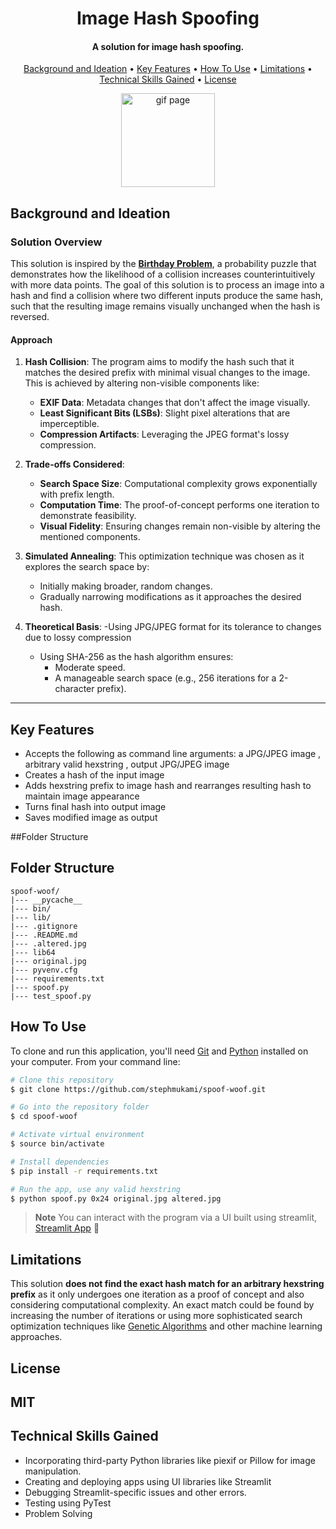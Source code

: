 
<h1 align="center">
  Image Hash Spoofing
  <br>
</h1>

<h4 align="center">A solution for image hash spoofing.</h4>
<p align="center">
  <a href="#background-ideation">Background and Ideation</a> •
  <a href="#key-features">Key Features</a> •
  <a href="#how-to-use">How To Use</a> •
  <a href="#limitations">Limitations</a> •
  <a href="#tech-skills">Technical Skills Gained</a> •
  <a href="#license">License</a>
</p>
<div align="center">
  
  <img src="https://media.giphy.com/media/mGLOwWFI72JQvxsYaS/giphy.gif?cid=ecf05e47hiuuxng4pbn3yyelv8kho5x7avvq6ytx3bq38yj1&ep=v1_gifs_search&rid=giphy.gif&ct=g" alt="gif page" width="150" height="150">
  
</div>

## Background and Ideation
### **Solution Overview**

This solution is inspired by the [**Birthday Problem**](https://en.wikipedia.org/wiki/Birthday_problem), a probability puzzle that demonstrates how the likelihood of a collision increases counterintuitively with more data points. The goal of this solution is to process an image into a hash and find a collision where two different inputs produce the same hash, such that the resulting image remains visually unchanged when the hash is reversed.

#### **Approach**
1. **Hash Collision**: The program aims to modify the hash such that it matches the desired prefix with minimal visual changes to the image. This is achieved by altering non-visible components like:
   - **EXIF Data**: Metadata changes that don't affect the image visually.
   - **Least Significant Bits (LSBs)**: Slight pixel alterations that are imperceptible.
   - **Compression Artifacts**: Leveraging the JPEG format's lossy compression.

2. **Trade-offs Considered**:
   - **Search Space Size**: Computational complexity grows exponentially with prefix length.
   - **Computation Time**: The proof-of-concept performs one iteration to demonstrate feasibility.
   - **Visual Fidelity**: Ensuring changes remain non-visible by altering the mentioned components.

3. **Simulated Annealing**: This optimization technique was chosen as it explores the search space by:
   - Initially making broader, random changes.
   - Gradually narrowing modifications as it approaches the desired hash.

4. **Theoretical Basis**:
   -Using JPG/JPEG format for its tolerance to changes due to lossy compression
   - Using SHA-256 as the hash algorithm ensures:
     - Moderate speed.
     - A manageable search space (e.g., 256 iterations for a 2-character prefix).
     
---


## Key Features

- Accepts the following as command line arguments: a JPG/JPEG image , arbitrary valid hexstring , output JPG/JPEG image
- Creates a hash of the input image
- Adds hexstring prefix to image hash and rearranges resulting hash to maintain image appearance
- Turns final hash into output image
- Saves modified image as output

##Folder Structure
## Folder Structure

```plaintext
spoof-woof/
|--- __pycache__
|--- bin/
|--- lib/
|--- .gitignore
|--- .README.md
|--- .altered.jpg
|--- lib64
|--- original.jpg
|--- pyvenv.cfg
|--- requirements.txt
|--- spoof.py
|--- test_spoof.py
```

## How To Use

To clone and run this application, you'll need [Git](https://git-scm.com) and [Python](https://www.python.org/downloads/)  installed on your computer. From your command line:

```bash
# Clone this repository
$ git clone https://github.com/stephmukami/spoof-woof.git

# Go into the repository folder
$ cd spoof-woof

# Activate virtual environment
$ source bin/activate

# Install dependencies
$ pip install -r requirements.txt

# Run the app, use any valid hexstring
$ python spoof.py 0x24 original.jpg altered.jpg


```

> **Note**
> You can interact with the program via a UI built using streamlit, [Streamlit App](https://stephmukami-streamlit-spoof-streamlitmain-mbkzqu.streamlit.app/) 🎉

## Limitations
This solution **does not find the exact hash match for an arbitrary hexstring prefix** as it only undergoes one iteration as a proof of concept and also considering computational complexity. An exact match could be found by increasing the number of iterations or using more
sophisticated search optimization techniques like [Genetic Algorithms](https://en.wikipedia.org/wiki/Genetic_algorithm#:~:text=In%20computer%20science%20and%20operations,hyperparameter%20optimization%2C%20and%20causal%20inference.) and other machine learning approaches.
## License

MIT
---
## Technical Skills Gained
- Incorporating third-party Python libraries like piexif or Pillow for image manipulation.
- Creating and deploying apps using UI libraries like Streamlit
- Debugging Streamlit-specific issues and other errors.
- Testing using PyTest
- Problem Solving


